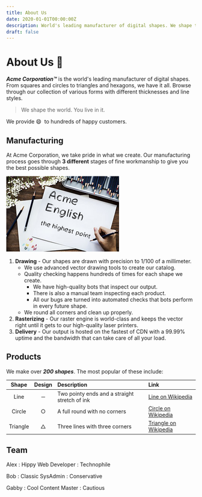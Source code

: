 ```yaml
---
title: About Us
date: 2020-01-01T00:00:00Z
description: World's leading manufacturer of digital shapes. We shape the world. You live in it.
draft: false
---
```


# About Us &#x1F4AC;

**_Acme Corporation&trade;_** is the world's leading manufacturer of digital shapes. From squares and circles to triangles and hexagons, we have it all. Browse through our collection of various forms with different thicknesses and line styles.

> We shape the world. You live in it.

We provide :smile: &nbsp;to hundreds of happy customers.

## Manufacturing

At Acme Corporation, we take pride in what we create. Our manufacturing process goes through **3 different** stages of fine workmanship to give you the best possible shapes.

<!-- unsafe -->
<!-- <img src="/image/draw.jpg" style="float:right; margin:5px 0 0 20px;" width=300 height=200 alt="Drawing" title="Drawing"> -->

<!-- safe -->
![drawing](/image/draw.jpg "Drawing")

1. **Drawing** - Our shapes are drawn with precision to 1/100 of a millimeter.
   * We use advanced vector drawing tools to create our catalog.
   * Quality checking happens hundreds of times for each shape we create.
     * We have high-quality bots that inspect our output.
     * There is also a manual team inspecting each product.
     * All our bugs are turned into automated checks that bots perform in every future shape.
   * We round all corners and clean up properly.
2. **Rasterizing** - Our raster engine is world-class and keeps the vector right until it gets to our high-quality laser printers.
3. **Delivery** - Our output is hosted on the fastest of CDN with a 99.99% uptime and the bandwidth that can take care of all your load.


## Products

We make over **_200 shapes_**. The most popular of these include:

  Shape |  Design  | Description | Link
:------:|:--------:|:------------|:-----
Line    | &#x2500; | Two pointy ends and a straight stretch of ink | [Line on Wikipedia]
Circle  | &#x25CB; | A full round with no corners | [Circle on Wikipedia]
Triangle| &#x25B3; | Three lines with three corners | [Triangle on Wikipedia]

[Line on Wikipedia]: https://en.wikipedia.org/wiki/Line_(geometry)
[Circle on Wikipedia]: https://en.wikipedia.org/wiki/Circle
[Triangle on Wikipedia]: https://en.wikipedia.org/wiki/Triangle

## Team

Alex
: Hippy Web Developer
: Technophile

Bob
: Classic SysAdmin
: Conservative

Gabby
: Cool Content Master
: Cautious

